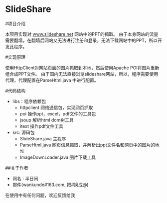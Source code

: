 # SlideShare 

#项目介绍

本项目实现对 www.slideshare.net 网站中的PPT的抓取。
由于本身网站的流量需要翻墙，在翻墙后网站又无法进行注册和登录，无法下载网站中的PPT，所以开发此程序。

#实现原理

使用HttpClient对网站页面的图片抓取到本地，然后使用Apache POI将图片重新组合成PPT文件。
由于国内无法直接浏览slideshare网站，所以，程序需要使用代理，代理配置在ParseHtml.java 中进行配置。


#代码结构

* libs：程序依赖包
    * httpclient 网络通信包，实现网页抓取
    * poi 操作ppt，excel，pdf文件的工具包
    * jsoup 解析html dom树工具
    * itext 操作pdf文件工具
* src: 源码包
    * SlideShare.java 主程序
	* ParseHtml.java 网页信息抓取，并解析出ppt文件名和网页中的图片的地址
	* ImageDownLoader.java 图片下载工具
        

##关于作者

* 网名 : 半日闲
* 邮件(wankunde#163.com, 把#换成@)

在使用中有任何问题，欢迎反馈给我
